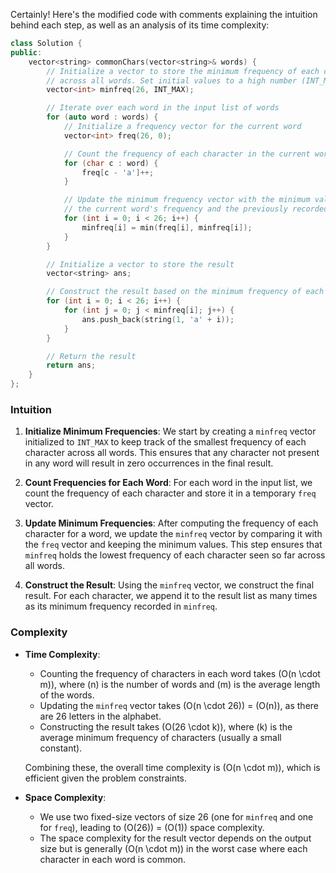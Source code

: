 Certainly! Here's the modified code with comments explaining the intuition behind each step, as well as an analysis of its time complexity:

```cpp
class Solution {
public:
    vector<string> commonChars(vector<string>& words) {
        // Initialize a vector to store the minimum frequency of each character
        // across all words. Set initial values to a high number (INT_MAX).
        vector<int> minfreq(26, INT_MAX);

        // Iterate over each word in the input list of words
        for (auto word : words) {
            // Initialize a frequency vector for the current word
            vector<int> freq(26, 0);

            // Count the frequency of each character in the current word
            for (char c : word) {
                freq[c - 'a']++;
            }

            // Update the minimum frequency vector with the minimum value between
            // the current word's frequency and the previously recorded minimum frequency
            for (int i = 0; i < 26; i++) {
                minfreq[i] = min(freq[i], minfreq[i]);
            }
        }

        // Initialize a vector to store the result
        vector<string> ans;

        // Construct the result based on the minimum frequency of each character
        for (int i = 0; i < 26; i++) {
            for (int j = 0; j < minfreq[i]; j++) {
                ans.push_back(string(1, 'a' + i));
            }
        }

        // Return the result
        return ans;
    }
};
```

### Intuition
1. **Initialize Minimum Frequencies**: We start by creating a `minfreq` vector initialized to `INT_MAX` to keep track of the smallest frequency of each character across all words. This ensures that any character not present in any word will result in zero occurrences in the final result.
  
2. **Count Frequencies for Each Word**: For each word in the input list, we count the frequency of each character and store it in a temporary `freq` vector.

3. **Update Minimum Frequencies**: After computing the frequency of each character for a word, we update the `minfreq` vector by comparing it with the `freq` vector and keeping the minimum values. This step ensures that `minfreq` holds the lowest frequency of each character seen so far across all words.

4. **Construct the Result**: Using the `minfreq` vector, we construct the final result. For each character, we append it to the result list as many times as its minimum frequency recorded in `minfreq`.

### Complexity
- **Time Complexity**:
  - Counting the frequency of characters in each word takes \(O(n \cdot m)\), where \(n\) is the number of words and \(m\) is the average length of the words.
  - Updating the `minfreq` vector takes \(O(n \cdot 26)\) = \(O(n)\), as there are 26 letters in the alphabet.
  - Constructing the result takes \(O(26 \cdot k)\), where \(k\) is the average minimum frequency of characters (usually a small constant).

  Combining these, the overall time complexity is \(O(n \cdot m)\), which is efficient given the problem constraints.

- **Space Complexity**:
  - We use two fixed-size vectors of size 26 (one for `minfreq` and one for `freq`), leading to \(O(26)\) = \(O(1)\) space complexity.
  - The space complexity for the result vector depends on the output size but is generally \(O(n \cdot m)\) in the worst case where each character in each word is common.